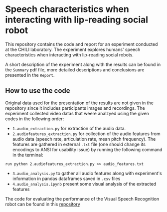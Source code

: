 # Speech characteristics when interacting with lip-reading social robot

This repository contains the code and report for an experiment conducted at the CHILI laboratory. The experiment explores humans' speech characteristics when interacting with lip-reading social robots.

A short description of the experiment along with the results can be found in the `Summary` pdf file, more detailed descriptions and conclusions are presented in the `Report`.


## How to use the code
Original data used for the presentation of the results are not given in the repository since it includes participants images and recordings.
The experiment collected video datas that weere analzyed using the given codes in the following order:
* `1.audio_extraction.py` for extraction of the audio data.
* `2.audiofeatures_extraction.py` for collection of the audio features from audio data (speech rate, articulation rate, mean pitch frequency). The features are gathered in external `.txt` file (one should change its encodings to ANSI for usability issue) by running the following command in the terminal:
```
run python 2.audiofeatures_extraction.py >> audio_features.txt
```
* `3.audio_analysis.py` to gather all audio features along with experiment's information in pandas dataframes saved in `.csv` files
* `4.audio_analysis.ipynb` present some visual analysis of the extracted features

The code for evaluating the performance of the Visual Speech Recognition robot can be found in this [repository](https://github.com/CHILIpReading)
